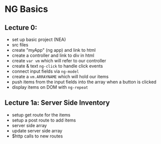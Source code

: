 NG Basics
===

Lecture 0:
---

- set up basic project (NEA)
- src files
- create "myApp" (ng app) and link to html
- create a controller and link to div in html
- create ```var vm``` which will refer to our controller
- create & text ```ng-click``` to handle click events
- connect input fields via ```ng-model```
- create a ```vm.ARRAYNAME``` which will hold our items
- push items from the input fields into the array when a button is clicked
- display items on DOM with ```ng-repeat```

Lecture 1a: Server Side Inventory
---

- setup get route for the items
- setup a post route to add items
- server side array
- update server side array
- $http calls to new routes
